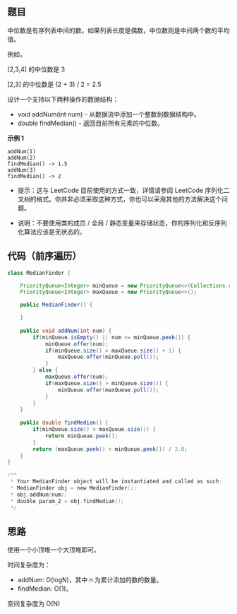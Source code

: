 ## 题目
中位数是有序列表中间的数。如果列表长度是偶数，中位数则是中间两个数的平均值。

例如，

[2,3,4] 的中位数是 3

[2,3] 的中位数是 (2 + 3) / 2 = 2.5

设计一个支持以下两种操作的数据结构：

* void addNum(int num) - 从数据流中添加一个整数到数据结构中。
* double findMedian() - 返回目前所有元素的中位数。

**示例 1**
```
addNum(1)
addNum(2)
findMedian() -> 1.5
addNum(3) 
findMedian() -> 2
```
* 提示：这与 LeetCode 目前使用的方式一致，详情请参阅 LeetCode 序列化二叉树的格式。你并非必须采取这种方式，你也可以采用其他的方法解决这个问题。

* 说明：不要使用类的成员 / 全局 / 静态变量来存储状态，你的序列化和反序列化算法应该是无状态的。

## 代码（前序遍历）
```Java
class MedianFinder {

    PriorityQueue<Integer> minQueue = new PriorityQueue<>(Collections.reverseOrder());
    PriorityQueue<Integer> maxQueue = new PriorityQueue<>();

    public MedianFinder() {

    }
    
    public void addNum(int num) {
        if(minQueue.isEmpty() || num <= minQueue.peek()) {
            minQueue.offer(num);
            if(minQueue.size() > maxQueue.size() + 1) {
                maxQueue.offer(minQueue.poll());
            }
        } else {
            maxQueue.offer(num);
            if(maxQueue.size() > minQueue.size()) {
                minQueue.offer(maxQueue.poll());
            }
        }
    }
    
    public double findMedian() {
        if(minQueue.size() > maxQueue.size()) {
            return minQueue.peek();
        }
        return (maxQueue.peek() + minQueue.peek()) / 2.0;
    }
}

/**
 * Your MedianFinder object will be instantiated and called as such:
 * MedianFinder obj = new MedianFinder();
 * obj.addNum(num);
 * double param_2 = obj.findMedian();
 */
```

## 思路

使用一个小顶堆一个大顶堆即可。

时间复杂度为：
* addNum: O(logN)，其中 n 为累计添加的数的数量。
* findMedian: O(1)。

空间复杂度为 O(N)
